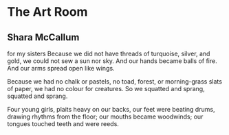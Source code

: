 # The Art Room
## Shara McCallum
for my sisters
Because we did not have threads
of turquoise, silver, and gold,
we could not sew a sun nor sky.
And our hands became balls of fire.
And our arms spread open like wings.

Because we had no chalk or pastels,
no toad, forest, or morning-grass slats
of paper, we had no colour
for creatures. So we squatted
and sprang, squatted and sprang.

Four young girls, plaits heavy
on our backs, our feet were beating
drums, drawing rhythms from the floor;
our mouths became woodwinds;
our tongues touched teeth and were reeds.